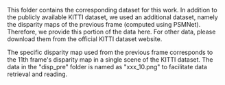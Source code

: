 This folder contains the corresponding dataset for this work. In addition to the publicly available KITTI dataset, we used an additional dataset, namely the disparity maps of the previous frame (computed using PSMNet). Therefore, we provide this portion of the data here. For other data, please download them from the official KITTI dataset website.

The specific disparity map used from the previous frame corresponds to the 11th frame's disparity map in a single scene of the KITTI dataset. The data in the "disp_pre" folder is named as "xxx_10.png" to facilitate data retrieval and reading.
